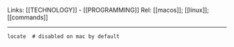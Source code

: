 Links: [[TECHNOLOGY]] - [[PROGRAMMING]]
Rel: [[macos]]; [[linux]]; [[commands]]

--- 

```
locate  # disabled on mac by default
```
